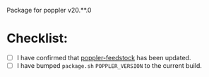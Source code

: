 Package for poppler v20.**.0

# Checklist:

- [ ] I have confirmed that [poppler-feedstock](https://github.com/conda-forge/poppler-feedstock) has been updated.
- [ ] I have bumped `package.sh` `POPPLER_VERSION` to the current build.
